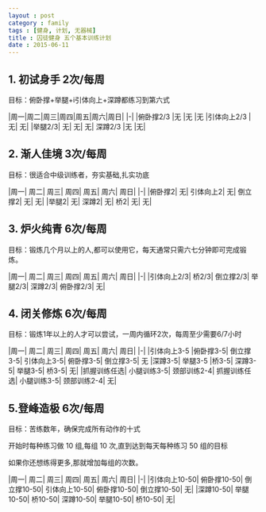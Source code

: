 ```yaml
---
layout : post
category : family
tags : [健身, 计划, 无器械]
title : 囚徒健身 五个基本训练计划
date : 2015-06-11
---
```


## 1. 初试身手 2次/每周

目标：俯卧撑+举腿+i引体向上+深蹲都练习到第六式

|周一|周二|周三|周四|周五|周六|周日|
|-|
|俯卧撑2/3	|无	|无	|无	|引体向上2/3	|无|	无|
|举腿2/3|	无|	无|	无|	深蹲2/3	|无	|无|

## 2. 渐人佳境 3次/每周

目标：很适合中级训练者，夯实基础,扎实功底

|周一|	周二|	周三|	周四|	周五|	周六|	周日|
|-|
|俯卧撑2|	无|	引体向上2|	无|	倒立撑2|	无|	无|
|举腿2|	无|	深蹲2|	无|	桥2|	无|	无|

## 3. 炉火纯青 6次/每周

目标：锻炼几个月以上的人,都可以使用它，每天通常只需六七分钟即可完成锻炼。

|周一|	周二|	周三|	周四|	周五|	周六|	周日|
|-|
|引体向上2/3|	桥2/3|	倒立撑2/3|	举腿2/3|	深蹲2/3|	俯卧撑2/3|	无|

## 4. 闭关修炼 6次/每周

目标：锻炼1年以上的人才可以尝试，一周内循环2次，每周至少需要6/7小时

|周一|	周二|	周三|	周四|	周五|	周六|	周日|
|-|
|引体向上3-5	|俯卧撑3-5|	倒立撑3-5|	引体向上3-5|	俯卧撑3-5|	倒立撑3-5|	无
|深蹲3-5|	举腿3-5	|桥3-5|	深蹲3-5|	举腿3-5|	桥3-5|	无|
|抓握训练任选|	小腿训练3-5|	颈部训练2-4|	抓握训练任选|	小腿训练3-5|	颈部训练2-4|	无|

## 5.登峰造极 6次/每周

目标：苦练数年，确保完成所有动作的十式

开始时每种练习做 10 组,每组 10 次,直到达到每天每种练习 50 组的目标

如果你还想练得更多,那就增加每组的次数。

|周一|	周二|	周三|	周四|	周五|	周六|	周日|
|-|
|引体向上10-50|	俯卧撑10-50|	倒立撑10-50|	引体向上10-50|	俯卧撑10-50|	倒立撑10-50|	无|
|深蹲10-50|	举腿10-50|	桥10-50|	深蹲10-50|	举腿10-50|	桥10-50|	无|

